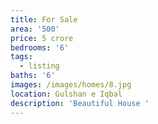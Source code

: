 ```yaml
---
title: For Sale
area: '500'
price: 5 crore
bedrooms: '6'
tags:
  - listing
baths: '6'
images: /images/homes/8.jpg
location: Gulshan e Iqbal
description: 'Beautiful House '
---
```


